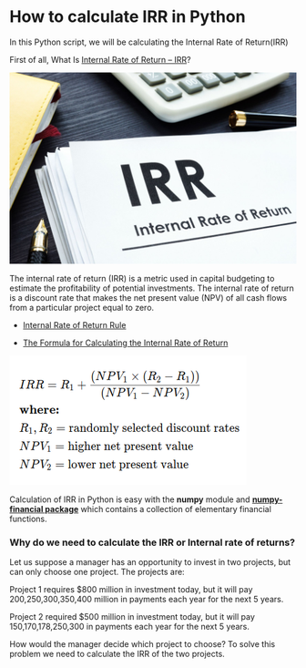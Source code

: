 # How to calculate IRR in Python

In this Python script, we will be calculating the Internal Rate of Return(IRR)

First of all, What Is [Internal Rate of Return – IRR](https://www.investopedia.com/terms/i/irr.asp)? 

![](Image1_IRR.jpg)

The internal rate of return (IRR) is a metric used in capital budgeting to estimate the profitability of potential investments. The internal rate of return is a discount rate that makes the net present value (NPV) of all cash flows from a particular project equal to zero.

- [Internal Rate of Return Rule](https://www.investopedia.com/terms/i/internal-rate-of-return-rule.asp)

- [The Formula for Calculating the Internal Rate of Return](https://www.investopedia.com/ask/answers/040215/what-formula-calculating-internal-rate-return-irr.asp)

![](Image2_Formula.png)

Calculation of IRR in Python is easy with the **numpy** module and [**numpy-financial package**](https://pypi.org/project/numpy-financial/) which contains a collection of elementary financial functions.

### **Why do we need to calculate the IRR or Internal rate of returns?**

Let us suppose a manager has an opportunity to invest in two projects, but can only choose one project. The projects are:

Project 1 requires $800 million in investment today, but it will pay 200,250,300,350,400 million in payments each year for the next 5 years.

Project 2 required $500 million in investment today, but it will pay 150,170,178,250,300 in payments each year for the next 5 years.

How would the manager decide which project to choose? To solve this problem we need to calculate the IRR of the two projects. 

